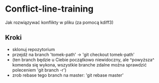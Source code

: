 # Conflict-line-training

Jak rozwiązywać konflikty w pliku (za pomocą kdiff3)

## Kroki

- sklonuj repozytorium
- przejdź na branch 'tomek-path' -> 'git checkout tomek-path'
- (ten branch będzie u Ciebie początkowo niewidoczny, ale ^powyższa^ komenda się wykona, wszystkie branche zdalne można sprawdzić poleceniem 'git branch -r')
- zrob rebase tego branch na master: 'git rebase master'
